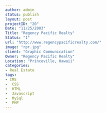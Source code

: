 ```yaml
--- 
author: admin
status: publish
layout: post
projectID: "20"
Date: "11/25/2003"
Title: "Regency Pacific Realty"
Status: "1"
url: "http://www.regencypacificrealty.com/"
image: "rpr.jpg"
client: "Graphic Communication"
Owner: "Regency Pacific Realty"
Location: "Princeville, Hawaii"
categories:
- Real Estate
tags:
- CMS
-  CSS
-  HTML
-  Javascript
-  MySql
-  PHP
--- 
```


